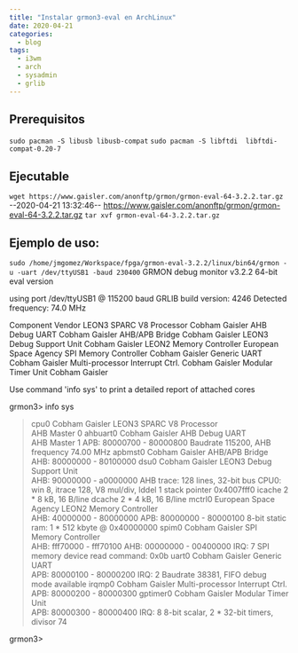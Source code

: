 ```yaml
---
title: "Instalar grmon3-eval en ArchLinux"
date: 2020-04-21
categories:
  - blog
tags:
  - i3wm
  - arch
  - sysadmin
  - grlib
---
```


## Prerequisitos 
`sudo pacman -S libusb libusb-compat`
`sudo pacman -S libftdi  libftdi-compat-0.20-7`

## Ejecutable
`wget https://www.gaisler.com/anonftp/grmon/grmon-eval-64-3.2.2.tar.gz`
--2020-04-21 13:32:46--  https://www.gaisler.com/anonftp/grmon/grmon-eval-64-3.2.2.tar.gz
`tar xvf grmon-eval-64-3.2.2.tar.gz`

## Ejemplo de uso:
` sudo /home/jmgomez/Workspace/fpga/grmon-eval-3.2.2/linux/bin64/grmon -u -uart /dev/ttyUSB1 -baud 230400 `
  GRMON debug monitor v3.2.2 64-bit eval version
  
  using port /dev/ttyUSB1 @ 115200 baud
  GRLIB build version: 4246
  Detected frequency:  74.0 MHz
  
  Component                            Vendor
  LEON3 SPARC V8 Processor             Cobham Gaisler
  AHB Debug UART                       Cobham Gaisler
  AHB/APB Bridge                       Cobham Gaisler
  LEON3 Debug Support Unit             Cobham Gaisler
  LEON2 Memory Controller              European Space Agency
  SPI Memory Controller                Cobham Gaisler
  Generic UART                         Cobham Gaisler
  Multi-processor Interrupt Ctrl.      Cobham Gaisler
  Modular Timer Unit                   Cobham Gaisler
  
  Use command 'info sys' to print a detailed report of attached cores

grmon3> info sys

>   cpu0      Cobham Gaisler  LEON3 SPARC V8 Processor    
>             AHB Master 0
>   ahbuart0  Cobham Gaisler  AHB Debug UART    
>             AHB Master 1
>             APB: 80000700 - 80000800
>             Baudrate 115200, AHB frequency 74.00 MHz
>   apbmst0   Cobham Gaisler  AHB/APB Bridge    
>             AHB: 80000000 - 80100000
>   dsu0      Cobham Gaisler  LEON3 Debug Support Unit    
>             AHB: 90000000 - a0000000
>             AHB trace: 128 lines, 32-bit bus
>             CPU0:  win 8, itrace 128, V8 mul/div, lddel 1
>                    stack pointer 0x4007fff0
>                    icache 2 * 8 kB, 16 B/line
>                    dcache 2 * 4 kB, 16 B/line
>   mctrl0    European Space Agency  LEON2 Memory Controller    
>             AHB: 40000000 - 80000000
>             APB: 80000000 - 80000100
>             8-bit static ram: 1 * 512 kbyte @ 0x40000000
>   spim0     Cobham Gaisler  SPI Memory Controller    
>             AHB: fff70000 - fff70100
>             AHB: 00000000 - 00400000
>             IRQ: 7
>             SPI memory device read command: 0x0b
>   uart0     Cobham Gaisler  Generic UART    
>             APB: 80000100 - 80000200
>             IRQ: 2
>             Baudrate 38381, FIFO debug mode available
>   irqmp0    Cobham Gaisler  Multi-processor Interrupt Ctrl.    
>             APB: 80000200 - 80000300
>   gptimer0  Cobham Gaisler  Modular Timer Unit    
>             APB: 80000300 - 80000400
>             IRQ: 8
>             8-bit scalar, 2 * 32-bit timers, divisor 74

  
grmon3> 

